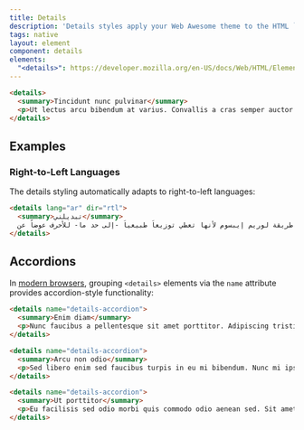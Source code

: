```yaml
---
title: Details
description: 'Details styles apply your Web Awesome theme to the HTML `<details>` element. Details show a brief summary and expand to show additional content.'
tags: native
layout: element
component: details
elements:
  "<details>": https://developer.mozilla.org/en-US/docs/Web/HTML/Element/details
---
```


```html {.example}
<details>
  <summary>Tincidunt nunc pulvinar</summary>
  <p>Ut lectus arcu bibendum at varius. Convallis a cras semper auctor neque vitae. Odio pellentesque diam volutpat commodo sed egestas. Amet dictum sit amet justo donec enim diam vulputate ut.</p>
</details>
```

## Examples

### Right-to-Left Languages

The details styling automatically adapts to right-to-left languages:

```html {.example}
<details lang="ar" dir="rtl">
  <summary>تبديلني</summary>
  استخدام طريقة لوريم إيبسوم لأنها تعطي توزيعاَ طبيعياَ -إلى حد ما- للأحرف عوضاً عن
</details>
```

## Accordions

In [modern browsers](https://caniuse.com/mdn-html_elements_details_name),
grouping `<details>` elements via the `name` attribute provides accordion-style functionality:

```html {.example}
<details name="details-accordion">
  <summary>Enim diam</summary>
  <p>Nunc faucibus a pellentesque sit amet porttitor. Adipiscing tristique risus nec feugiat in fermentum. Leo duis ut diam quam nulla porttitor massa id. Mauris nunc congue nisi vitae.</p>
</details>

<details name="details-accordion">
  <summary>Arcu non odio</summary>
  <p>Sed libero enim sed faucibus turpis in eu mi bibendum. Nunc mi ipsum faucibus vitae aliquet nec. Ultricies tristique nulla aliquet enim tortor. Tellus at urna condimentum mattis pellentesque.</p>
</details>

<details name="details-accordion">
  <summary>Ut porttitor</summary>
  <p>Eu facilisis sed odio morbi quis commodo odio aenean sed. Sit amet purus gravida quis blandit turpis cursus. Eu consequat ac felis donec et odio pellentesque diam volutpat.</p>
</details>
```
